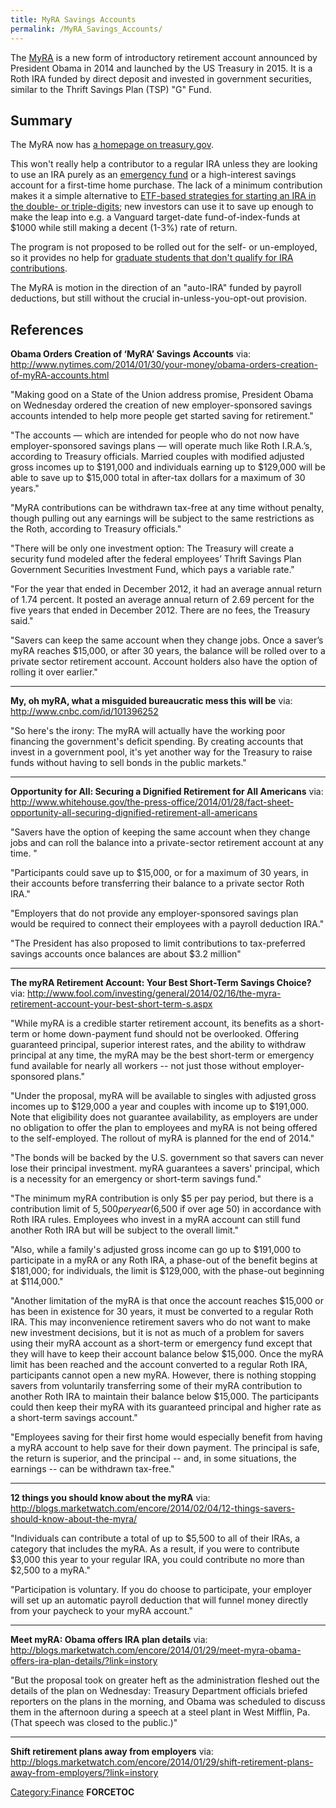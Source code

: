 ```yaml
---
title: MyRA Savings Accounts
permalink: /MyRA_Savings_Accounts/
---
```


The [MyRA](http://en.wikipedia.org/wiki/MyRA) is a new form of introductory retirement account announced by President Obama in 2014 and launched by the US Treasury in 2015. It is a Roth IRA funded by direct deposit and invested in government securities, similar to the Thrift Savings Plan (TSP) "G" Fund.

Summary
-------

The MyRA now has [a homepage on treasury.gov](https://myra.treasury.gov/).

This won't really help a contributor to a regular IRA unless they are looking to use an IRA purely as an [emergency fund](http://www.andhigherstill.com/2013/05/emergency-funds.html) or a high-interest savings account for a first-time home purchase. The lack of a minimum contribution makes it a simple alternative to [ETF-based strategies for starting an IRA in the double- or triple-digits](http://www.andhigherstill.com/2013/04/investing-with-100.html); new investors can use it to save up enough to make the leap into e.g. a Vanguard target-date fund-of-index-funds at $1000 while still making a decent (1-3%) rate of return.

The program is not proposed to be rolled out for the self- or un-employed, so it provides no help for [graduate students that don't qualify for IRA contributions](http://www.andhigherstill.com/2013/04/graduate-students-roth-iras-and-529.html).

The MyRA is motion in the direction of an "auto-IRA" funded by payroll deductions, but still without the crucial in-unless-you-opt-out provision.

References
----------

**Obama Orders Creation of ‘MyRA’ Savings Accounts**
via: <http://www.nytimes.com/2014/01/30/your-money/obama-orders-creation-of-myRA-accounts.html>

"Making good on a State of the Union address promise, President Obama on Wednesday ordered the creation of new employer-sponsored savings accounts intended to help more people get started saving for retirement."

"The accounts — which are intended for people who do not now have employer-sponsored savings plans — will operate much like Roth I.R.A.’s, according to Treasury officials. Married couples with modified adjusted gross incomes up to $191,000 and individuals earning up to $129,000 will be able to save up to $15,000 total in after-tax dollars for a maximum of 30 years."

"MyRA contributions can be withdrawn tax-free at any time without penalty, though pulling out any earnings will be subject to the same restrictions as the Roth, according to Treasury officials."

"There will be only one investment option: The Treasury will create a security fund modeled after the federal employees’ Thrift Savings Plan Government Securities Investment Fund, which pays a variable rate."

"For the year that ended in December 2012, it had an average annual return of 1.74 percent. It posted an average annual return of 2.69 percent for the five years that ended in December 2012. There are no fees, the Treasury said."

"Savers can keep the same account when they change jobs. Once a saver’s myRA reaches $15,000, or after 30 years, the balance will be rolled over to a private sector retirement account. Account holders also have the option of rolling it over earlier."

------------------------------------------------------------------------

**My, oh myRA, what a misguided bureaucratic mess this will be**
via: <http://www.cnbc.com/id/101396252>

"So here's the irony: The myRA will actually have the working poor financing the government's deficit spending. By creating accounts that invest in a government pool, it's yet another way for the Treasury to raise funds without having to sell bonds in the public markets."

------------------------------------------------------------------------

**Opportunity for All: Securing a Dignified Retirement for All Americans**
via: <http://www.whitehouse.gov/the-press-office/2014/01/28/fact-sheet-opportunity-all-securing-dignified-retirement-all-americans>

"Savers have the option of keeping the same account when they change jobs and can roll the balance into a private-sector retirement account at any time. "

"Participants could save up to $15,000, or for a maximum of 30 years, in their accounts before transferring their balance to a private sector Roth IRA."

"Employers that do not provide any employer-sponsored savings plan would be required to connect their employees with a payroll deduction IRA."

"The President has also proposed to limit contributions to tax-preferred savings accounts once balances are about $3.2 million"

------------------------------------------------------------------------

**The myRA Retirement Account: Your Best Short-Term Savings Choice?**
via: <http://www.fool.com/investing/general/2014/02/16/the-myra-retirement-account-your-best-short-term-s.aspx>

"While myRA is a credible starter retirement account, its benefits as a short-term or home down-payment fund should not be overlooked. Offering guaranteed principal, superior interest rates, and the ability to withdraw principal at any time, the myRA may be the best short-term or emergency fund available for nearly all workers -- not just those without employer-sponsored plans."

"Under the proposal, myRA will be available to singles with adjusted gross incomes up to $129,000 a year and couples with income up to $191,000. Note that eligibility does not guarantee availability, as employers are under no obligation to offer the plan to employees and myRA is not being offered to the self-employed. The rollout of myRA is planned for the end of 2014."

"The bonds will be backed by the U.S. government so that savers can never lose their principal investment. myRA guarantees a savers' principal, which is a necessity for an emergency or short-term savings fund."

"The minimum myRA contribution is only $5 per pay period, but there is a contribution limit of $5,500 per year ($6,500 if over age 50) in accordance with Roth IRA rules. Employees who invest in a myRA account can still fund another Roth IRA but will be subject to the overall limit."

"Also, while a family's adjusted gross income can go up to $191,000 to participate in a myRA or any Roth IRA, a phase-out of the benefit begins at $181,000; for individuals, the limit is $129,000, with the phase-out beginning at $114,000."

"Another limitation of the myRA is that once the account reaches $15,000 or has been in existence for 30 years, it must be converted to a regular Roth IRA. This may inconvenience retirement savers who do not want to make new investment decisions, but it is not as much of a problem for savers using their myRA account as a short-term or emergency fund except that they will have to keep their account balance below $15,000. Once the myRA limit has been reached and the account converted to a regular Roth IRA, participants cannot open a new myRA. However, there is nothing stopping savers from voluntarily transferring some of their myRA contribution to another Roth IRA to maintain their balance below $15,000. The participants could then keep their myRA with its guaranteed principal and higher rate as a short-term savings account."

"Employees saving for their first home would especially benefit from having a myRA account to help save for their down payment. The principal is safe, the return is superior, and the principal -- and, in some situations, the earnings -- can be withdrawn tax-free."

------------------------------------------------------------------------

**12 things you should know about the myRA**
via: <http://blogs.marketwatch.com/encore/2014/02/04/12-things-savers-should-know-about-the-myra/>

"Individuals can contribute a total of up to $5,500 to all of their IRAs, a category that includes the myRA. As a result, if you were to contribute $3,000 this year to your regular IRA, you could contribute no more than $2,500 to a myRA."

"Participation is voluntary. If you do choose to participate, your employer will set up an automatic payroll deduction that will funnel money directly from your paycheck to your myRA account."

------------------------------------------------------------------------

**Meet myRA: Obama offers IRA plan details**
via: <http://blogs.marketwatch.com/encore/2014/01/29/meet-myra-obama-offers-ira-plan-details/?link=instory>

"But the proposal took on greater heft as the administration fleshed out the details of the plan on Wednesday: Treasury Department officials briefed reporters on the plans in the morning, and Obama was scheduled to discuss them in the afternoon during a speech at a steel plant in West Mifflin, Pa. (That speech was closed to the public.)"

------------------------------------------------------------------------

**Shift retirement plans away from employers**
via: <http://blogs.marketwatch.com/encore/2014/01/29/shift-retirement-plans-away-from-employers/?link=instory>

[Category:Finance](/Category:Finance "wikilink") __FORCETOC__